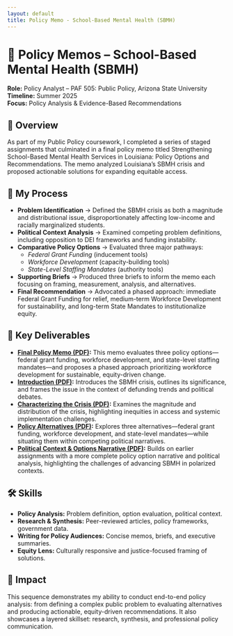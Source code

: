 ```yaml
---
layout: default
title: Policy Memo - School-Based Mental Health (SBMH)
---
```


# 📝 Policy Memos – School-Based Mental Health (SBMH)
**Role:** Policy Analyst – PAF 505: Public Policy, Arizona State University  
**Timeline:** Summer 2025  
**Focus:** Policy Analysis & Evidence-Based Recommendations  


## 📌 Overview
As part of my Public Policy coursework, I completed a series of staged assignments that culminated in a final policy memo titled Strengthening School-Based Mental Health Services in Louisiana: Policy Options and Recommendations. The memo analyzed Louisiana’s SBMH crisis and proposed actionable solutions for expanding equitable access.

## 🔄 My Process
- **Problem Identification** → Defined the SBMH crisis as both a magnitude and distributional issue, disproportionately affecting low-income and racially marginalized students.
- **Political Context Analysis** → Examined competing problem definitions, including opposition to DEI frameworks and funding instability.
- **Comparative Policy Options** → Evaluated three major pathways:  
  - *Federal Grant Funding* (inducement tools)  
  - *Workforce Development* (capacity-building tools)  
  - *State-Level Staffing Mandates* (authority tools)  
- **Supporting Briefs** → Produced three briefs to inform the memo each focusing on framing, measurement, analysis, and alternatives.
- **Final Recommendation** → Advocated a phased approach: immediate Federal Grant Funding for relief, medium-term Workforce Development for sustainability, and long-term State Mandates to institutionalize equity.

## 📂 Key Deliverables
- **[Final Policy Memo (PDF)](Policy-Memo-Alizea-Alvarez-Sookram.pdf):** This memo evaluates three policy options—federal grant funding, workforce development, and state-level staffing mandates—and proposes a phased approach prioritizing workforce development for sustainable, equity-driven change.
- **[Introduction (PDF)](Policy-Memo-Introduction.pdf):** Introduces the SBMH crisis, outlines its significance, and frames the issue in the context of defunding trends and political debates.  
- **[Characterizing the Crisis (PDF)](Characterizing-the-School-Based-Mental-Health-Crisis.pdf):** Examines the magnitude and distribution of the crisis, highlighting inequities in access and systemic implementation challenges.  
- **[Policy Alternatives (PDF)](Advancing-School-Based-Mental-Health-in-a-Divided-Policy-Landscape.pdf):** Explores three alternatives—federal grant funding, workforce development, and state-level mandates—while situating them within competing political narratives.  
- **[Political Context & Options Narrative (PDF)](Advancing-School-Based-Mental-Health-in-a-Divided-Policy-Landscape.pdf):** Builds on earlier assignments with a more complete policy option narrative and political analysis, highlighting the challenges of advancing SBMH in polarized contexts.  


## 🛠️ Skills
- **Policy Analysis:** Problem definition, option evaluation, political context.
- **Research & Synthesis:** Peer-reviewed articles, policy frameworks, government data.
- **Writing for Policy Audiences:** Concise memos, briefs, and executive summaries.
- **Equity Lens:** Culturally responsive and justice-focused framing of solutions.

## 🌟 Impact
This sequence demonstrates my ability to conduct end-to-end policy analysis: from defining a complex public problem to evaluating alternatives and producing actionable, equity-driven recommendations. It also showcases a layered skillset: research, synthesis, and professional policy communication.
